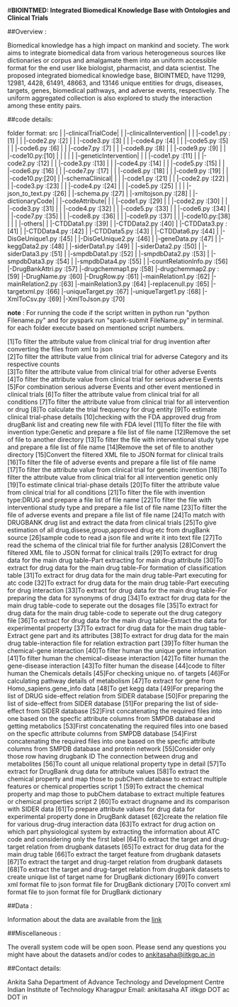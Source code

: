 #**BIOINTMED: Integrated Biomedical Knowledge Base with Ontologies and Clinical Trials**

##Overview :

Biomedical knowledge has a high impact on mankind and society. The work aims to integrate biomedical data from various heterogeneous sources like dictionaries or corpus and amalgamate them into an uniform accessible format for the end user like biologist, pharmacist, and data scientist. The proposed integrated biomedical knowledge base, BIOINTMED, have 11299, 12981, 4428,  61491, 48663, and 13146 unique entities for drugs, diseases, targets, genes, biomedical pathways, and adverse events, respectively. The uniform aggregated collection is also explored to study the interaction among these entity pairs.

##code details:

folder format:
src
|
|-clinicalTrialCode|
|                  |-clinicalIntervention|
|                  |                     |-code1.py :[1]
|                  |                     |-code2.py :[2]
|                  |                     |-code3.py :[3]
|                  |                     |-code4.py :[4]
|                  |                     |-code5.py :[5]
|                  |                     |-code6.py :[6]
|                  |                     |-code7.py :[7]
|                  |                     |-code8.py :[8]
|                  |                     |-code9.py :[9]
|                  |                     |-code10.py:[10]
|                  |
|                  |
|                  |-geneticIntervention|
|                  |                    |-code1.py :[11]
|                  |                    |-code2.py :[12]
|                  |                    |-code3.py :[13]
|                  |                    |-code4.py :[14]
|                  |                    |-code5.py :[15]
|                  |                    |-code6.py :[16]
|                  |                    |-code7.py :[17]
|                  |                    |-code8.py :[18]
|                  |                    |-code9.py :[19]
|                  |                    |-code10.py:[20]
|                  |-schemaClinical|
|                  |               |-code1.py :[21]
|                  |               |-code2.py :[22]
|                  |               |-code3.py :[23]
|                  |               |-code4.py :[24]
|                  |               |-code5.py :[25]
|                  | 
|                  |-json_to_text.py :[26]
|                  |-schema.py :[27]
|                  |-xmltojson.py :[28]
|
|-dictionaryCode|
|               |-codeAttribute|
|               |              |-code1.py :[29]
|               |              |-code2.py :[30]
|               |              |-code3.py :[31]
|               |              |-code4.py :[32]
|               |              |-code5.py :[33]
|               |              |-code6.py :[34]
|               |              |-code7.py :[35]
|               |              |-code8.py :[36]
|               |              |-code9.py :[37]
|               |              |-code10.py:[38]
|               |
|               |-others|
|                       |-CTDData1.py :[39]
|                       |-CTDData2.py :[40]
|                       |-CTDData3.py :[41]
|                       |-CTDData4.py :[42]
|                       |-CTDData5.py :[43]
|                       |-CTDData6.py :[44]
|                       |-DisGeUnique1.py :[45]
|                       |-DisGeUnique2.py :[46]
|                       |-geneData.py :[47]
|                       |-keggData2.py :[48]
|                       |-siderData1.py :[49]
|                       |-siderData2.py :[50]
|                       |-siderData3.py :[51]
|                       |-smpdbData1.py :[52]
|                       |-smpdbData2.py :[53]
|                       |-smpdbData3.py :[54]
|                       |-smpdbData4.py :[55]
|
|-countRelationInfo.py :[56]
|-DrugBankAttri.py :[57]
|-drugchemmap1.py :[58]
|-drugchemmap2.py :[59]
|-DrugName.py :[60]
|-DrugRow.py :[61]
|-mainRelation1.py :[62]
|-mainRelation2.py :[63]
|-mainRelation3.py :[64]
|-replacenull.py :[65]
|-targetxml.py :[66]
|-uniqueTarget.py :[67]
|-uniqueTarget1.py :[68]
|-XmlToCsv.py :[69]
|-XmlToJson.py :[70]

**note** : For running the code if the script written in python run "python Filename.py" and for pyspark run "spark-submit FileName.py" in terminal. for each folder execute based on mentioned script numbers.

[1]To filter the attribute value from clinical trial for drug invention after converting the files from xml to json<br />
[2]To filter the attribute value from clinical trial for adverse Category and its respective counts<br  />
[3]To filter the attribute value from clinical trial for other adverse Events
[4]To filter the attribute value from clinical trial for serious adverse Events
[5]For combination serious adverse Events and other event mentioned in clinical trials
[6]To filter the attribute value from clinical trial for all conditions
[7]To filter the attribute value from clinical trial for all intervention or drug
[8]To calculate the trial frequency for drug entity
[9]To estimate clinical trial-phase details
[10]checking with the FDA approved drug from drugBank list and creating new file with FDA level
[11]To filter the file with invention type:Genetic and prepare a file list of file name
[12]Remove the set of file to another directory
[13]To filter the file with interventional study type and prepare a file list of file name
[14]Remove the set of file to another directory
[15]Convert the filtered XML file to JSON format for clinical trails
[16]To filter the file of adverse events and prepare a file list of file name
[17]To filter the attribute value from clinical trial for genetic invention
[18]To filter the attribute value from clinical trial for all intervention genetic only
[19]To estimate clinical trial-phase details
[20]To filter the attribute value from clinical trial for all conditions
[21]To filter the file with invention type:DRUG and prepare a file list of file name
[22]To filter the file with interventional study type and prepare a file list of file name
[23]To filter the file of adverse events and prepare a file list of file name
[24]To match with DRUGBANK drug list and extract the data from clinical trials
[25]To give estimation of all drug,disese,group,approved drug etc from drugBank source
[26]sample code to read a json file and write it into text file
[27]To read the schema of the clinical trial file for further analysis
[28]Convert the filtered XML file to JSON format for clinical trails
[29]To extract for drug data for the main drug table-Part extracting for main drug attribute
[30]To extract for drug data for the main drug table-For formation of classification table
[31]To extract for drug data for the main drug table-Part executing for atc code
[32]To extract for drug data for the main drug table-Part executing for drug interaction
[33]To extract for drug data for the main drug table-For preparing the data for synonyms of drug
[34]To extract for drug data for the main drug table-code to seperate out the dosages file
[35]To extract for drug data for the main drug table-code to seperate out the drug category file
[36]To extract for drug data for the main drug table-Extract the data for experimental property
[37]To extract for drug data for the main drug table-Extract gene part and its attributes
[38]To extract for drug data for the main drug table-interaction file for relation extraction part
[39]To filter human the chemical-gene interaction
[40]To filter human the unique gene information
[41]To filter human the chemical-disease interaction
[42]To filter human the gene-disease interaction
[43]To filter human the disease 
[44]code to filter human the Chemicals details 
[45]For checking unique no. of targets
[46]For calculating pathway details of metabolism
[47]To extract for gene from Homo_sapiens.gene_info data
[48]To get kegg data
[49]For preparing the list of DRUG side-effect relation from SIDER database
[50]For preparing the list of side-effect from SIDER database
[51]For preparing the list of side-effect from SIDER database
[52]First concatenating the required files into one based on the specfic attribute columns from SMPDB database and getting metabolics
[53]First concatenating the required files into one based on the specfic attribute columns from SMPDB database
[54]First concatenating the required files into one based on the specfic attribute columns from SMPDB database and protein network
[55]Consider only those row having drugbank ID The connection between drug and metabolites
[56]To count all unique relational property type in detail
[57]To extract for DrugBank drug data for attribute values
[58]To extract the chemical property and map those to pubChem database to extract multiple features or chemical properties script 1
[59]To extract the chemical property and map those to pubChem database to extract multiple features or chemical properties script 2
[60]To extract drugname and its comparison with SIDER data
[61]To prepare attribute values for drug data for experimental property done in DrugBank dataset
[62]create the relation file for various drug-drug interaction data
[63]To extract for drug action on which part physiological system by extracting the information about ATC code and considering only the first label
[64]To extract the target and drug-target relation from drugbank datasets
[65]To extract for drug data for the main drug table
[66]To extract the target feature from drugbank datasets
[67]To extract the target and drug-target relation from drugbank datasets
[68]To extract the target and drug-target relation from drugbank datasets to create unique list of target name for DrugBank dictionary
[69]To convert xml format file to json format file for DrugBank dictionary
[70]To convert xml format file to json format file for DrugBank dictionary


##Data :

Information about the data are available from the [link]() 

##Miscellaneous :

The overall system code will be open soon.
Please send any questions you might have about the datasets and/or codes to ankitasaha@iitkgp.ac.in

##Contact details:

Ankita Saha
Department of Advance Technology and Development Centre
Indian Institute of Technology Kharagpur
Email: ankitasaha AT iitkgp DOT ac DOT in

